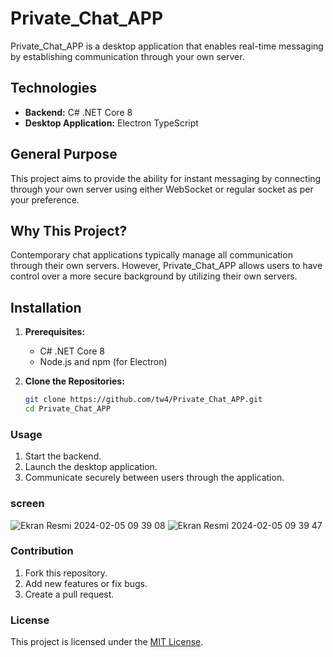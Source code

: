 # Private_Chat_APP



Private_Chat_APP is a desktop application that enables real-time messaging by establishing communication through your own server.

## Technologies

- **Backend:** C# .NET Core 8
- **Desktop Application:** Electron TypeScript

## General Purpose

This project aims to provide the ability for instant messaging by connecting through your own server using either WebSocket or regular socket as per your preference.

## Why This Project?

Contemporary chat applications typically manage all communication through their own servers. However, Private_Chat_APP allows users to have control over a more secure background by utilizing their own servers.

## Installation

1. **Prerequisites:**
   - C# .NET Core 8
   - Node.js and npm (for Electron)

2. **Clone the Repositories:**
   ```bash
   git clone https://github.com/tw4/Private_Chat_APP.git
   cd Private_Chat_APP
   ```

### Usage

1. Start the backend.
2. Launch the desktop application.
3. Communicate securely between users through the application.

### screen
![Ekran Resmi 2024-02-05 09 39 08](https://github.com/tw4/Private_Chat_APP/assets/88425310/5310a0f5-4b16-4d9d-a909-c3715e60a694)
![Ekran Resmi 2024-02-05 09 39 47](https://github.com/tw4/Private_Chat_APP/assets/88425310/849cfd34-cd86-44d4-93c1-3f3f582f0bd5)

### Contribution

1. Fork this repository.
2. Add new features or fix bugs.
3. Create a pull request.

### License

This project is licensed under the [MIT License](LICENSE).
